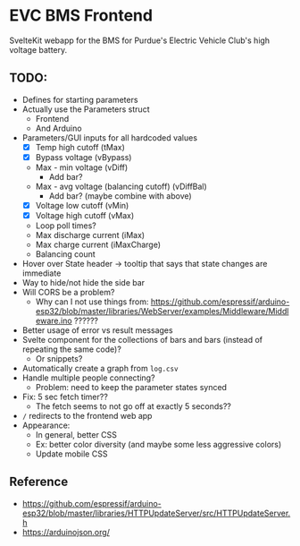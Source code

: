 # EVC BMS Frontend

SvelteKit webapp for the BMS for Purdue's Electric Vehicle Club's high voltage battery.

## TODO:

- Defines for starting parameters
- Actually use the Parameters struct
	- Frontend
	- And Arduino
- Parameters/GUI inputs for all hardcoded values
	- [x] Temp high cutoff (tMax)
	- [x] Bypass voltage (vBypass)
	- Max - min voltage (vDiff)
		- Add bar?
	- Max - avg voltage (balancing cutoff) (vDiffBal)
		- Add bar? (maybe combine with above)
	- [x] Voltage low cutoff (vMin)
	- [x] Voltage high cutoff (vMax)
	- Loop poll times?
	- Max discharge current (iMax)
	- Max charge current (iMaxCharge)
	- Balancing count
- Hover over State header -> tooltip that says that state changes are immediate
- Way to hide/not hide the side bar
- Will CORS be a problem?
	- Why can I not use things from: https://github.com/espressif/arduino-esp32/blob/master/libraries/WebServer/examples/Middleware/Middleware.ino ??????
- Better usage of error vs result messages
- Svelte component for the collections of bars and bars (instead of repeating the same code)?
	- Or snippets?
- Automatically create a graph from `log.csv`
- Handle multiple people connecting?
	- Problem: need to keep the parameter states synced
- Fix: 5 sec fetch timer??
	- The fetch seems to not go off at exactly 5 seconds??
- `/` redirects to the frontend web app
- Appearance:
	- In general, better CSS
	- Ex: better color diversity (and maybe some less aggressive colors)
	- Update mobile CSS

## Reference

- https://github.com/espressif/arduino-esp32/blob/master/libraries/HTTPUpdateServer/src/HTTPUpdateServer.h
- https://arduinojson.org/
